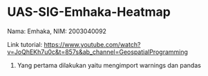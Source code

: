 # UAS-SIG-Emhaka-Heatmap
Nama: Emhaka, NIM: 2003040092

Link tutorial:  https://www.youtube.com/watch?v=JoQhEKh7u0c&t=857s&ab_channel=GeospatialProgramming

1. Yang pertama dilakukan yaitu mengimport warnings dan pandas

 
